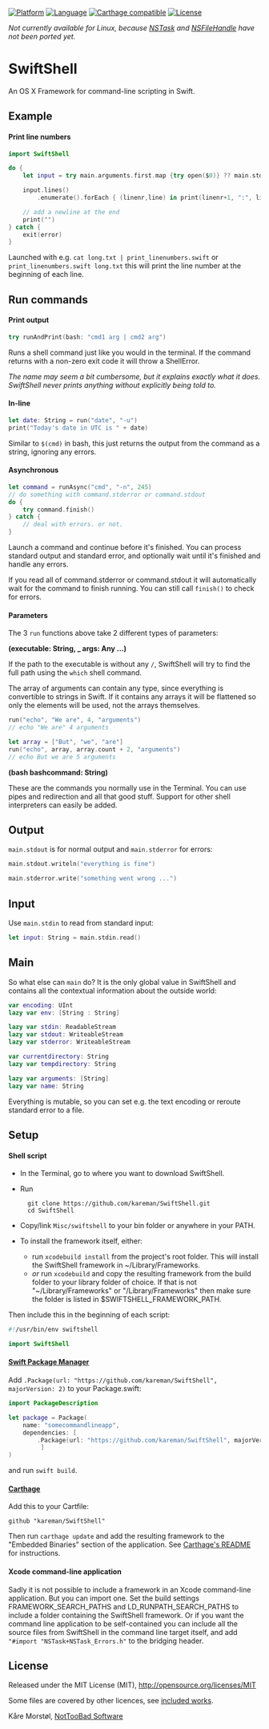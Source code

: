 [![Platform](http://img.shields.io/badge/platform-osx-lightgrey.svg?style=flat)](https://developer.apple.com/resources/) [![Language](http://img.shields.io/badge/language-swift-orange.svg?style=flat)](https://developer.apple.com/swift) [![Carthage compatible](https://img.shields.io/badge/Carthage-compatible-4BC51D.svg?style=flat)](https://github.com/Carthage/Carthage) [![License](https://img.shields.io/badge/license-MIT-blue.svg?style=flat)](http://mit-license.org)

_Not currently available for Linux, because [NSTask](https://github.com/apple/swift-corelibs-foundation/blob/master/Foundation/NSTask.swift) and [NSFileHandle](https://github.com/apple/swift-corelibs-foundation/blob/master/Foundation/NSFileHandle.swift) have not been ported yet._

# SwiftShell

An OS X Framework for command-line scripting in Swift. 

## Example

#### Print line numbers

```swift
import SwiftShell

do {
	let input = try main.arguments.first.map {try open($0)} ?? main.stdin

	input.lines()
		.enumerate().forEach { (linenr,line) in print(linenr+1, ":", line) }

	// add a newline at the end
	print("")
} catch {
	exit(error)
}
```

Launched with e.g. `cat long.txt | print_linenumbers.swift` or `print_linenumbers.swift long.txt` this will print the line number at the beginning of each line.

## Run commands

#### Print output

```swift
try runAndPrint(bash: "cmd1 arg | cmd2 arg") 
```

Runs a shell command just like you would in the terminal. If the command returns with a non-zero exit code it will throw a ShellError.

_The name may seem a bit cumbersome, but it explains exactly what it does. SwiftShell never prints anything without explicitly being told to._

#### In-line

```swift
let date: String = run("date", "-u")
print("Today's date in UTC is " + date)
```

Similar to `$(cmd)` in bash, this just returns the output from the command as a string, ignoring any errors.

#### Asynchronous

```swift
let command = runAsync("cmd", "-n", 245)
// do something with command.stderror or command.stdout
do {
	try command.finish()
} catch {
	// deal with errors. or not.
}
```

Launch a command and continue before it's finished. You can process standard output and standard error, and optionally wait until it's finished and handle any errors.

If you read all of command.stderror or command.stdout it will automatically wait for the command to finish running. You can still call `finish()` to check for errors.

#### Parameters

The 3 `run` functions above take 2 different types of parameters:

**(executable: String, _ args: Any ...)**

If the path to the executable is without any `/`, SwiftShell will try to find the full path using the `which` shell command.

The array of arguments can contain any type, since everything is convertible to strings in Swift. If it contains any arrays it will be flattened so only the elements will be used, not the arrays themselves.

```swift
run("echo", "We are", 4, "arguments")
// echo "We are" 4 arguments

let array = ["But", "we", "are"]
run("echo", array, array.count + 2, "arguments")
// echo But we are 5 arguments
```

**(bash bashcommand: String)**

These are the commands you normally use in the Terminal. You can use pipes and redirection and all that good stuff. Support for other shell interpreters can easily be added.

## Output

`main.stdout` is for normal output and `main.stderror` for errors:

```swift
main.stdout.writeln("everything is fine")

main.stderror.write("something went wrong ...")
```

## Input

Use `main.stdin` to read from standard input:

```swift
let input: String = main.stdin.read()
```

## Main

So what else can `main` do? It is the only global value in SwiftShell and contains all the contextual information about the outside world:

```swift
var encoding: UInt
lazy var env: [String : String]

lazy var stdin: ReadableStream
lazy var stdout: WriteableStream
lazy var stderror: WriteableStream

var currentdirectory: String
lazy var tempdirectory: String

lazy var arguments: [String]
lazy var name: String
```

Everything is mutable, so you can set e.g. the text encoding or reroute standard error to a file.

## Setup

#### Shell script

- In the Terminal, go to where you want to download SwiftShell.
- Run

        git clone https://github.com/kareman/SwiftShell.git
        cd SwiftShell

- Copy/link `Misc/swiftshell` to your bin folder or anywhere in your PATH.
- To install the framework itself, either:
  - run `xcodebuild install` from the project's root folder. This will install the SwiftShell framework in ~/Library/Frameworks.
  - _or_ run `xcodebuild` and copy the resulting framework from the build folder to your library folder of choice. If that is not "~/Library/Frameworks" or "/Library/Frameworks"  then make sure the folder is listed in $SWIFTSHELL_FRAMEWORK_PATH.

Then include this in the beginning of each script:

```swift
#!/usr/bin/env swiftshell

import SwiftShell
```

#### [Swift Package Manager](https://github.com/apple/swift-package-manager)

Add `.Package(url: "https://github.com/kareman/SwiftShell", majorVersion: 2)` to your Package.swift:

```swift
import PackageDescription

let package = Package(
	name: "somecommandlineapp",
	dependencies: [
		.Package(url: "https://github.com/kareman/SwiftShell", majorVersion: 2)
		 ]
)
```

and run `swift build`.

#### [Carthage](https://github.com/Carthage/Carthage)

Add this to your Cartfile:

```
github "kareman/SwiftShell"
```

Then run `carthage update` and add the resulting framework to the "Embedded Binaries" section of the application. See [Carthage's README][carthage-installation] for instructions.

[carthage-installation]: https://github.com/Carthage/Carthage#adding-frameworks-to-an-application

#### Xcode command-line application

Sadly it is not possible to include a framework in an Xcode command-line application. But you can import one. Set the build settings FRAMEWORK_SEARCH_PATHS and LD_RUNPATH_SEARCH_PATHS to include a folder containing the SwiftShell framework. Or if you want the command line application to be self-contained you can include all the source files from SwiftShell in the command line target itself, and add `"#import "NSTask+NSTask_Errors.h"` to the bridging header.

## License

Released under the MIT License (MIT), http://opensource.org/licenses/MIT

Some files are covered by other licences, see [included works](Misc/Included%20Works).

Kåre Morstøl, [NotTooBad Software](http://nottoobadsoftware.com)
